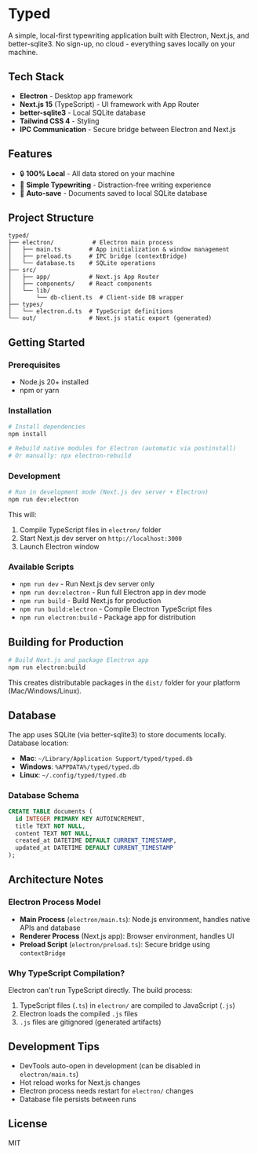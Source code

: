 # Typed

A simple, local-first typewriting application built with Electron, Next.js, and better-sqlite3. No sign-up, no cloud - everything saves locally on your machine.

## Tech Stack

-   **Electron** - Desktop app framework
-   **Next.js 15** (TypeScript) - UI framework with App Router
-   **better-sqlite3** - Local SQLite database
-   **Tailwind CSS 4** - Styling
-   **IPC Communication** - Secure bridge between Electron and Next.js

## Features

-   🔒 **100% Local** - All data stored on your machine
-   📝 **Simple Typewriting** - Distraction-free writing experience
-   💾 **Auto-save** - Documents saved to local SQLite database

## Project Structure

```
typed/
├── electron/           # Electron main process
│   ├── main.ts        # App initialization & window management
│   ├── preload.ts     # IPC bridge (contextBridge)
│   └── database.ts    # SQLite operations
├── src/
│   ├── app/           # Next.js App Router
│   ├── components/    # React components
│   └── lib/
│       └── db-client.ts  # Client-side DB wrapper
├── types/
│   └── electron.d.ts  # TypeScript definitions
└── out/               # Next.js static export (generated)
```

## Getting Started

### Prerequisites

-   Node.js 20+ installed
-   npm or yarn

### Installation

```bash
# Install dependencies
npm install

# Rebuild native modules for Electron (automatic via postinstall)
# Or manually: npx electron-rebuild
```

### Development

```bash
# Run in development mode (Next.js dev server + Electron)
npm run dev:electron
```

This will:

1. Compile TypeScript files in `electron/` folder
2. Start Next.js dev server on `http://localhost:3000`
3. Launch Electron window

### Available Scripts

-   `npm run dev` - Run Next.js dev server only
-   `npm run dev:electron` - Run full Electron app in dev mode
-   `npm run build` - Build Next.js for production
-   `npm run build:electron` - Compile Electron TypeScript files
-   `npm run electron:build` - Package app for distribution

## Building for Production

```bash
# Build Next.js and package Electron app
npm run electron:build
```

This creates distributable packages in the `dist/` folder for your platform (Mac/Windows/Linux).

## Database

The app uses SQLite (via better-sqlite3) to store documents locally. Database location:

-   **Mac**: `~/Library/Application Support/typed/typed.db`
-   **Windows**: `%APPDATA%/typed/typed.db`
-   **Linux**: `~/.config/typed/typed.db`

### Database Schema

```sql
CREATE TABLE documents (
  id INTEGER PRIMARY KEY AUTOINCREMENT,
  title TEXT NOT NULL,
  content TEXT NOT NULL,
  created_at DATETIME DEFAULT CURRENT_TIMESTAMP,
  updated_at DATETIME DEFAULT CURRENT_TIMESTAMP
);
```

## Architecture Notes

### Electron Process Model

-   **Main Process** (`electron/main.ts`): Node.js environment, handles native APIs and database
-   **Renderer Process** (Next.js app): Browser environment, handles UI
-   **Preload Script** (`electron/preload.ts`): Secure bridge using `contextBridge`

### Why TypeScript Compilation?

Electron can't run TypeScript directly. The build process:

1. TypeScript files (`.ts`) in `electron/` are compiled to JavaScript (`.js`)
2. Electron loads the compiled `.js` files
3. `.js` files are gitignored (generated artifacts)

## Development Tips

-   DevTools auto-open in development (can be disabled in `electron/main.ts`)
-   Hot reload works for Next.js changes
-   Electron process needs restart for `electron/` changes
-   Database file persists between runs

## License

MIT
